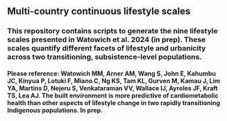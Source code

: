 ## Multi-country continuous lifestyle scales

### This repository contains scripts to generate the nine lifestyle scales presented in Watowich et al. 2024 (in prep). These scales quantify different facets of lifestyle and urbanicity across two transitioning, subsistence-level populations. 

#### Please reference: Watowich MM, Arner AM, Wang S, John E, Kahumbu JC, Kinyua P, Lotuki F, Miano C, Ng KS, Tam KL, Gurven M, Kamau J, Lim YA, Martins D, Nejeru S, Venkataraman VV, Wallace IJ, Ayroles JF, Kraft TS, Lea AJ. The built environment is more predictive of cardiometabolic health than other aspects of lifestyle change in two rapidly transitioning Indigenous populations. In prep. 
